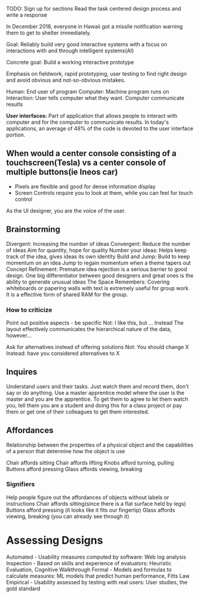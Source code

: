TODO:
Sign up for sections
Read the task centered design process and write a response

In December 2018, everyone in Hawaii got a missile notification warning them to get to shelter immediately. 

Goal: Reliably build very good interactive systems with a focus on interactions with and through intelligent systems(AI)

Concrete goal: Build a working interactive prototype

Emphasis on fieldwork, rapid prototyping, user testing to find right design and avoid obvious and not-so-obvious mistakes.

Human: End user of program
Computer: Machine program runs on
Interaction: User tells computer what they want. Computer communicate results

**User interfaces:** Part of application that allows people to interact with computer and for the computer to communicate results.
In today's applications, an average of 48% of the code is devoted to the user interface portion.

## When would a center console consisting of a touchscreen(Tesla) vs a center console of multiple buttons(ie Ineos car)
- Pixels are flexible and good for dense information display
- Screen Controls require you to look at them, while you can feel for touch control

As the UI designer, you are the voice of the user.

## Brainstorming
Divergent: Increasing the number of ideas
Convergent: Reduce the number of ideas
Aim for quantity, hope for quality
Number your ideas: Helps keep track of the idea, gives ideas its own identity
Build and Jump: Build to keep momentum on an idea
Jump to regain momentum when a theme tapers out
Concept Refinement: Premature idea rejection is a serious barrier to good design. One big differentiator between good designers and great ones is the ability to generate unusual ideas
The Space Remembers: Covering whiteboards or papering walls with text is extremely useful for group work. It is a effective form of shared RAM for the group.

### How to criticize 
Point out positive aspects - be specific
Not: I like this, but ...
Instead The layout effectively communicates the hierarchical nature of the data, however...

Ask for alternatives instead of offering solutions
Not: You should change X
Instead: have you considered alternatives to X

## Inquires
Understand users and their tasks. Just watch them and record them, don't say or do anything. Use a master apprentice model where the user is the master and you are the apprentice. To get them to agree to let them watch you, tell them you are a student and doing this for a class project or pay them or get one of their colleagues to get them interested.

## Affordances
Relationship between the properties of a physical object and the capabilities of a person that determine how the object is use

Chair affords sitting
Chair affords lifting
Knobs afford turning, pulling
Buttons afford pressing
Glass affords viewing, breaking

### Signifiers
Help people figure out the affordances of objects without labels or instructions
Chair affords sitting(since there is a flat surface held by legs)
Buttons afford pressing (it looks like it fits our fingertip)
Glass affords viewing, breaking (you can already see through it)

# Assessing Designs
Automated - Usability measures computed by software: Web log analysis
Inspection - Based on skills and experience of evaluators: Heuristic Evaluation, Cognitive Walkthrough
Formal - Models and formulas to calculate measures: ML models that predict human performance, Fitts Law
Empirical - Usability assessed by testing with real users: User studies, the gold standard